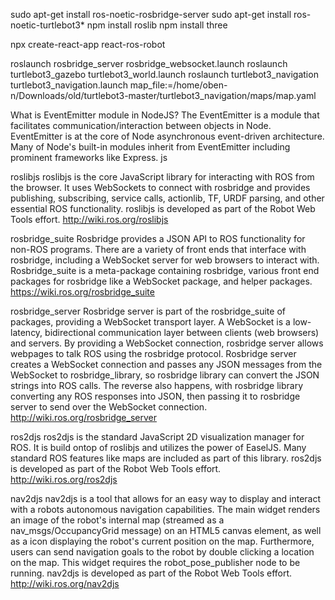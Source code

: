 sudo apt-get install ros-noetic-rosbridge-server
sudo apt-get install ros-noetic-turtlebot3*
npm install roslib
npm install three

npx create-react-app react-ros-robot

roslaunch rosbridge_server rosbridge_websocket.launch
roslaunch turtlebot3_gazebo turtlebot3_world.launch
roslaunch turtlebot3_navigation turtlebot3_navigation.launch map_file:=/home/oben-n/Downloads/old/turtlebot3-master/turtlebot3_navigation/maps/map.yaml



What is EventEmitter module in NodeJS?
The EventEmitter is a module that facilitates communication/interaction between objects in Node. EventEmitter is at the core of Node asynchronous event-driven architecture. Many of Node's built-in modules inherit from EventEmitter including prominent frameworks like Express. js


roslibjs
roslibjs is the core JavaScript library for interacting with ROS from the browser. It uses WebSockets to connect with rosbridge and provides publishing, subscribing, service calls, actionlib, TF, URDF parsing, and other essential ROS functionality. roslibjs is developed as part of the Robot Web Tools effort.
http://wiki.ros.org/roslibjs


rosbridge_suite
Rosbridge provides a JSON API to ROS functionality for non-ROS programs. There are a variety of front ends that interface with rosbridge, including a WebSocket server for web browsers to interact with. Rosbridge_suite is a meta-package containing rosbridge, various front end packages for rosbridge like a WebSocket package, and helper packages.
https://wiki.ros.org/rosbridge_suite


rosbridge_server
Rosbridge server is part of the rosbridge_suite of packages, providing a WebSocket transport layer. A WebSocket is a low-latency, bidirectional communication layer between clients (web browsers) and servers. By providing a WebSocket connection, rosbridge server allows webpages to talk ROS using the rosbridge protocol.
Rosbridge server creates a WebSocket connection and passes any JSON messages from the WebSocket to rosbridge_library, so rosbridge library can convert the JSON strings into ROS calls. The reverse also happens, with rosbridge library converting any ROS responses into JSON, then passing it to rosbridge server to send over the WebSocket connection.
http://wiki.ros.org/rosbridge_server


ros2djs
ros2djs is the standard JavaScript 2D visualization manager for ROS. It is build ontop of roslibjs and utilizes the power of EaselJS. Many standard ROS features like maps are included as part of this library. ros2djs is developed as part of the Robot Web Tools effort.
http://wiki.ros.org/ros2djs


nav2djs
nav2djs is a tool that allows for an easy way to display and interact with a robots autonomous navigation capabilities. The main widget renders an image of the robot's internal map (streamed as a nav_msgs/OccupancyGrid message) on an HTML5 canvas element, as well as a icon displaying the robot's current position on the map. Furthermore, users can send navigation goals to the robot by double clicking a location on the map. This widget requires the robot_pose_publisher node to be running. nav2djs is developed as part of the Robot Web Tools effort.
http://wiki.ros.org/nav2djs